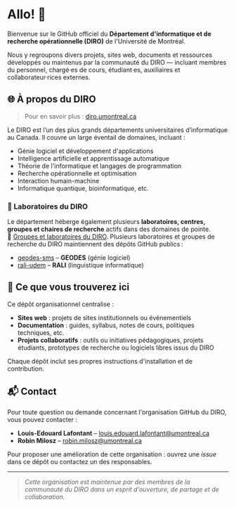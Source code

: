 # Allo! 👋

Bienvenue sur le GitHub officiel du **Département d'informatique et de recherche opérationnelle (DIRO)** de l'Université de Montréal.

Nous y regroupons divers projets, sites web, documents et ressources développés ou maintenus par la communauté du DIRO — incluant membres du personnel, chargé·es de cours, étudiant·es, auxiliaires et collaborateur·rices externes.

## 🌐 À propos du DIRO

> Pour en savoir plus : [diro.umontreal.ca](https://diro.umontreal.ca)

Le DIRO est l’un des plus grands départements universitaires d’informatique au Canada. Il couvre un large éventail de domaines, incluant :

- Génie logiciel et développement d'applications
- Intelligence artificielle et apprentissage automatique
- Théorie de l'informatique et langages de programmation
- Recherche opérationnelle et optimisation
- Interaction humain-machine
- Informatique quantique, bioinformatique, etc.

### 🧪 Laboratoires du DIRO

Le département héberge également plusieurs **laboratoires, centres, groupes et chaires de recherche** actifs dans des domaines de pointe.  
🔗 [Groupes et laboratoires du DIRO](https://diro.umontreal.ca/recherche/centre-groupes-chaires-et-laboratoires/).
Plusieurs laboratoires et groupes de recherche du DIRO maintiennent des dépôts GitHub publics :

- [geodes-sms](https://github.com/geodes-sms) – **GEODES** (génie logiciel)
- [rali-udem](https://github.com/rali-udem) – **RALI** (linguistique informatique)

## 📁 Ce que vous trouverez ici

Ce dépôt organisationnel centralise :

- **Sites web** : projets de sites institutionnels ou événementiels
- **Documentation** : guides, syllabus, notes de cours, politiques techniques, etc.
- **Projets collaboratifs** : outils ou initiatives pédagogiques, projets étudiants, prototypes de recherche ou logiciels libres issus du DIRO

Chaque dépôt inclut ses propres instructions d'installation et de contribution.

<!--## 🤝 Contribuer

Vous êtes membre du DIRO et souhaitez partager un projet ou documenter une initiative?  
Consultez le dépôt [📌 `contributing-guide`](https://github.com/diro/contributing-guide) pour les bonnes pratiques.-->

<!--## 💬 Communauté

Rejoignez la communauté DIRO sur Discord pour échanger, poser des questions et collaborer :  
👉 [Serveur Discord du DIRO](https://discord.gg/allo-diro)-->

## 📬 Contact

Pour toute question ou demande concernant l'organisation GitHub du DIRO, vous pouvez contacter :

- **Louis-Edouard Lafontant** – [louis.edouard.lafontant@umontreal.ca](mailto:louis.edouard.lafontant@umontreal.ca)
- **Robin Milosz** – [robin.milosz@umontreal.ca](mailto:robin.milosz@umontreal.ca)
 
Pour proposer une amélioration de cette organisation : ouvrez une *issue* dans ce dépôt ou contactez un des responsables.

---

> *Cette organisation est maintenue par des membres de la communauté du DIRO dans un esprit d'ouverture, de partage et de collaboration.*

<!--

**Here are some ideas to get you started:**

🙋‍♀️ A short introduction - what is your organization all about?
🌈 Contribution guidelines - how can the community get involved?
👩‍💻 Useful resources - where can the community find your docs? Is there anything else the community should know?
🍿 Fun facts - what does your team eat for breakfast?
🧙 Remember, you can do mighty things with the power of [Markdown](https://docs.github.com/github/writing-on-github/getting-started-with-writing-and-formatting-on-github/basic-writing-and-formatting-syntax)
-->

